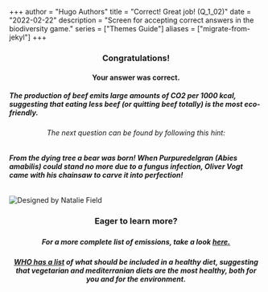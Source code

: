 +++
author = "Hugo Authors"
title = "Correct! Great job! (Q_1_02)"
date = "2022-02-22"
description = "Screen for accepting correct answers in the biodiversity game."
series = ["Themes Guide"]
aliases = ["migrate-from-jekyl"]
+++

### <center> Congratulations! </center>
#### <center> Your answer was correct. 
##### The production of beef emits large amounts of CO2 per 1000 kcal, suggesting that eating less beef (or quitting beef totally) is the most eco-friendly.  </center>

###### <center> The next question can be found by following this hint: </center>
###### **From the dying tree a bear was born! When Purpuredelgran (Abies amabilis) could stand no more due to a fungus infection, Oliver Vogt came with his chainsaw to carve it into perfection!**


![Designed by Natalie Field](/img/cherry-blossoms.jpg)

### <center> Eager to learn more? </center>

##### <center>  </center>
##### <center> For a more complete list of emissions, take a look [here.](https://www.framtiden.no/gronne-tips/mat/sjekk-hvilken-mat-som-er-best-for-miljoet.html) </center>
##### <center> [WHO has a list](https://www.who.int/news-room/fact-sheets/detail/healthy-diet) of what should be included in a healthy diet, suggesting that vegetarian and mediterranian diets are the most healthy, both for you and for the environment. </center>

